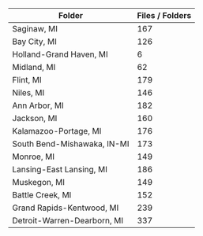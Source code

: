 | Folder                      |   Files / Folders |
|-----------------------------|-------------------|
| Saginaw, MI                 |               167 |
| Bay City, MI                |               126 |
| Holland-Grand Haven, MI     |                 6 |
| Midland, MI                 |                62 |
| Flint, MI                   |               179 |
| Niles, MI                   |               146 |
| Ann Arbor, MI               |               182 |
| Jackson, MI                 |               160 |
| Kalamazoo-Portage, MI       |               176 |
| South Bend-Mishawaka, IN-MI |               173 |
| Monroe, MI                  |               149 |
| Lansing-East Lansing, MI    |               186 |
| Muskegon, MI                |               149 |
| Battle Creek, MI            |               152 |
| Grand Rapids-Kentwood, MI   |               239 |
| Detroit-Warren-Dearborn, MI |               337 |